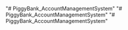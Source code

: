 "# PiggyBank_AccountManagementSystem" 
"# PiggyBank_AccountManagementSystem" 
"# PiggyBank_AccountManagementSystem" 
